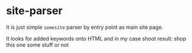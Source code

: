 # site-parser
It is just simple `somesite` parser by entry point as main site page.

It looks for added keywords onto HTML and in my case shoot result: shop this one some stuff or not